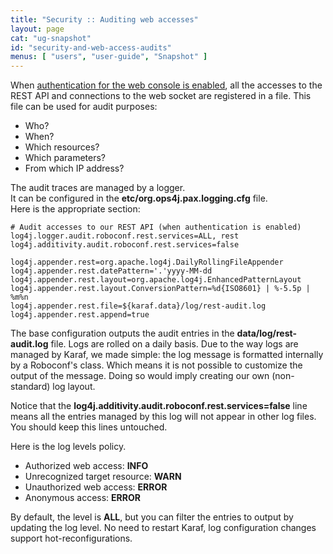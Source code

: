 ```yaml
---
title: "Security :: Auditing web accesses"
layout: page
cat: "ug-snapshot"
id: "security-and-web-access-audits"
menus: [ "users", "user-guide", "Snapshot" ]
---
```


When [authentication for the web console is enabled](security-and-authentication-in-the-web-console.html),
all the accesses to the REST API and connections to the web socket are registered in a file. This file
can be used for audit purposes:

* Who?
* When?
* Which resources?
* Which parameters?
* From which IP address?

The audit traces are managed by a logger.  
It can be configured in the **etc/org.ops4j.pax.logging.cfg** file.  
Here is the appropriate section:

```properties
# Audit accesses to our REST API (when authentication is enabled)
log4j.logger.audit.roboconf.rest.services=ALL, rest
log4j.additivity.audit.roboconf.rest.services=false

log4j.appender.rest=org.apache.log4j.DailyRollingFileAppender
log4j.appender.rest.datePattern='.'yyyy-MM-dd
log4j.appender.rest.layout=org.apache.log4j.EnhancedPatternLayout
log4j.appender.rest.layout.ConversionPattern=%d{ISO8601} | %-5.5p | %m%n
log4j.appender.rest.file=${karaf.data}/log/rest-audit.log
log4j.appender.rest.append=true
```

The base configuration outputs the audit entries in the **data/log/rest-audit.log** file.
Logs are rolled on a daily basis. Due to the way logs are managed by Karaf, we made simple:
the log message is formatted internally by a Roboconf's class. Which means it is not possible to
customize the output of the message. Doing so would imply creating our own (non-standard) log layout.

Notice that the **log4j.additivity.audit.roboconf.rest.services=false** line means all the entries
managed by this log will not appear in other log files. You should keep this lines untouched.

Here is the log levels policy.

* Authorized web access: **INFO**
* Unrecognized target resource: **WARN**
* Unauthorized web access: **ERROR**
* Anonymous access: **ERROR**

By default, the level is **ALL**, but you can filter the entries to output by updating the log level.
No need to restart Karaf, log configuration changes support hot-reconfigurations.
